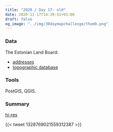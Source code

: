 ```yaml
---
title: "2020 / Day 17: old"
date: 2020-11-17T14:39:51+03:00
draft: false
og_image: "../img/30daymapchallenge/thumb.png"
---
```

### Data
The Estonian Land Board:
- [addresses](https://geoportaal.maaamet.ee/eng/Spatial-Data/Address-Data-p313.html)
- [topographic database](https://geoportaal.maaamet.ee/eng/Spatial-Data/Estonian-Topographic-Database-p305.html)

### Tools
PostGIS, QGIS.

### Summary
[hi-res](https://tkardi.ee/writeup/img/30daymapchallenge/day-17-old.png)

{{< tweet 1328769021559312387 >}}
